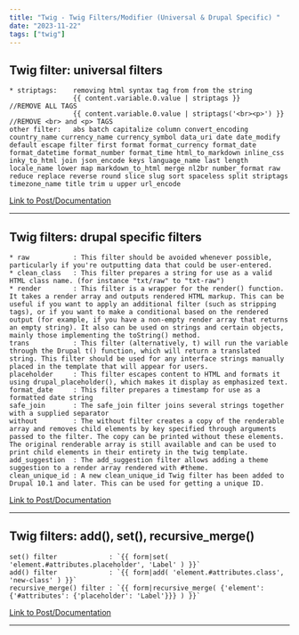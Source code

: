 ```yaml
---
title: "Twig - Twig Filters/Modifier (Universal & Drupal Specific) "
date: "2023-11-22"
tags: ["twig"]
---
```



## Twig filter: universal filters
```
* striptags:    removing html syntax tag from from the string
                {{ content.variable.0.value | striptags }}             //REMOVE ALL TAGS
                {{ content.variable.0.value | striptags('<br><p>') }}  //REMOVE <br> and <p> TAGS
other filter:   abs batch capitalize column convert_encoding country_name currency_name currency_symbol data_uri date date_modify default escape filter first format format_currency format_date format_datetime format_number format_time html_to_markdown inline_css inky_to_html join json_encode keys language_name last length locale_name lower map markdown_to_html merge nl2br number_format raw reduce replace reverse round slice slug sort spaceless split striptags timezone_name title trim u upper url_encode
```
[Link to Post/Documentation](https://twig.symfony.com/doc/3.x/filters/index.html)


---

## Twig filters: drupal specific filters
```
* raw           : This filter should be avoided whenever possible, particularly if you're outputting data that could be user-entered.
* clean_class   : This filter prepares a string for use as a valid HTML class name. (for instance "txt/raw" to "txt-raw")
* render        : This filter is a wrapper for the render() function. It takes a render array and outputs rendered HTML markup. This can be useful if you want to apply an additional filter (such as stripping tags), or if you want to make a conditional based on the rendered output (for example, if you have a non-empty render array that returns an empty string). It also can be used on strings and certain objects, mainly those implementing the toString() method.
trans           : This filter (alternatively, t) will run the variable through the Drupal t() function, which will return a translated string. This filter should be used for any interface strings manually placed in the template that will appear for users.
placeholder     : This filter escapes content to HTML and formats it using drupal_placeholder(), which makes it display as emphasized text.
format_date     : This filter prepares a timestamp for use as a formatted date string
safe_join       : The safe_join filter joins several strings together with a supplied separator
without         : The without filter creates a copy of the renderable array and removes child elements by key specified through arguments passed to the filter. The copy can be printed without these elements. The original renderable array is still available and can be used to print child elements in their entirety in the twig template.
add_suggestion  : The add_suggestion filter allows adding a theme suggestion to a render array rendered with #theme.
clean_unique_id : A new clean_unique_id Twig filter has been added to Drupal 10.1 and later. This can be used for getting a unique ID.
```
[Link to Post/Documentation](https://www.drupal.org/docs/develop/theming-drupal/twig-in-drupal/filters-modifying-variables-in-twig-templates#clean_unique_id)


---

## Twig filters: add(), set(), recursive_merge()
```
set() filter             : `{{ form|set( 'element.#attributes.placeholder', 'Label' ) }}`
add() filter             : `{{ form|add( 'element.#attributes.class', 'new-class' ) }}`
recursive_merge() filter : `{{ form|recursive_merge( {'element': {'#attributes': {'placeholder': 'Label'}}} ) }}`
```
[Link to Post/Documentation](https://www.drupal.org/docs/contributed-modules/components/twig-filters-add-set-recursive_merge)


---